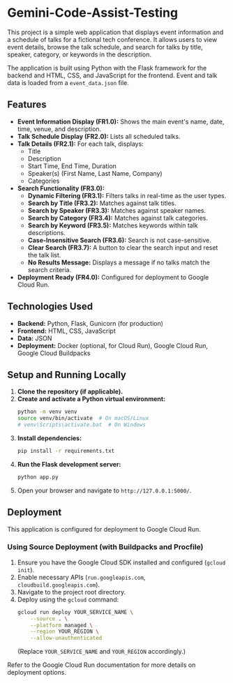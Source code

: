 # Gemini-Code-Assist-Testing

This project is a simple web application that displays event information and a schedule of talks for a fictional tech conference. It allows users to view event details, browse the talk schedule, and search for talks by title, speaker, category, or keywords in the description.

The application is built using Python with the Flask framework for the backend and HTML, CSS, and JavaScript for the frontend. Event and talk data is loaded from a `event_data.json` file.

## Features

*   **Event Information Display (FR1.0):** Shows the main event's name, date, time, venue, and description.
*   **Talk Schedule Display (FR2.0):** Lists all scheduled talks.
*   **Talk Details (FR2.1):** For each talk, displays:
    *   Title
    *   Description
    *   Start Time, End Time, Duration
    *   Speaker(s) (First Name, Last Name, Company)
    *   Categories
*   **Search Functionality (FR3.0):**
    *   **Dynamic Filtering (FR3.1):** Filters talks in real-time as the user types.
    *   **Search by Title (FR3.2):** Matches against talk titles.
    *   **Search by Speaker (FR3.3):** Matches against speaker names.
    *   **Search by Category (FR3.4):** Matches against talk categories.
    *   **Search by Keyword (FR3.5):** Matches keywords within talk descriptions.
    *   **Case-Insensitive Search (FR3.6):** Search is not case-sensitive.
    *   **Clear Search (FR3.7):** A button to clear the search input and reset the talk list.
    *   **No Results Message:** Displays a message if no talks match the search criteria.
*   **Deployment Ready (FR4.0):** Configured for deployment to Google Cloud Run.

## Technologies Used

*   **Backend:** Python, Flask, Gunicorn (for production)
*   **Frontend:** HTML, CSS, JavaScript
*   **Data:** JSON
*   **Deployment:** Docker (optional, for Cloud Run), Google Cloud Run, Google Cloud Buildpacks

## Setup and Running Locally

1.  **Clone the repository (if applicable).**
2.  **Create and activate a Python virtual environment:**
    ```bash
    python -m venv venv
    source venv/bin/activate  # On macOS/Linux
    # venv\Scripts\activate.bat  # On Windows
    ```
3.  **Install dependencies:**
    ```bash
    pip install -r requirements.txt
    ```
4.  **Run the Flask development server:**
    ```bash
    python app.py
    ```
5.  Open your browser and navigate to `http://127.0.0.1:5000/`.

## Deployment

This application is configured for deployment to Google Cloud Run.

### Using Source Deployment (with Buildpacks and Procfile)

1.  Ensure you have the Google Cloud SDK installed and configured (`gcloud init`).
2.  Enable necessary APIs (`run.googleapis.com`, `cloudbuild.googleapis.com`).
3.  Navigate to the project root directory.
4.  Deploy using the `gcloud` command:
    ```bash
    gcloud run deploy YOUR_SERVICE_NAME \
        --source . \
        --platform managed \
        --region YOUR_REGION \
        --allow-unauthenticated
    ```
    (Replace `YOUR_SERVICE_NAME` and `YOUR_REGION` accordingly.)

Refer to the Google Cloud Run documentation for more details on deployment options.